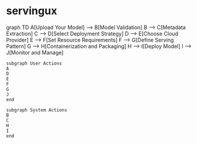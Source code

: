 # servingux

graph TD
    A[Upload Your Model] --> B[Model Validation]
    B --> C[Metadata Extraction]
    C --> D[Select Deployment Strategy]
    D --> E[Choose Cloud Provider]
    E --> F[Set Resource Requirements]
    F --> G[Define Serving Pattern]
    G --> H[Containerization and Packaging]
    H --> I[Deploy Model]
    I --> J[Monitor and Manage]

    subgraph User Actions
    A
    D
    E
    F
    G
    J
    end

    subgraph System Actions
    B
    C
    H
    I
    end
